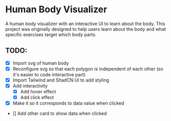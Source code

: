 # Human Body Visualizer

A human body visualizer with an interactive UI to learn about the body. This project was originally designed to help users learn about the body and what specific exercises target which body parts.

## TODO:

- [x] Import svg of human body
- [x] Reconfigure svg so that each polygon is independent of each other (so it's easier to code interactive part)
- [x] Import Tailwind and ShadCN UI to add styling
- [x] Add interactivity
  - [x] Add hover effect
  - [x] Add click effect
- [x] Make it so it corresponds to data value when clicked
- [] Add other card to show data when clicked
